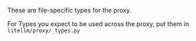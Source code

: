 These are file-specific types for the proxy.

For Types you expect to be used across the proxy, put them in `litellm/proxy/_types.py`
